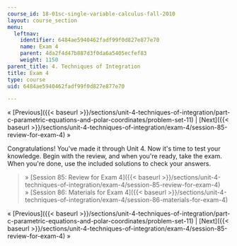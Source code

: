 ```yaml
---
course_id: 18-01sc-single-variable-calculus-fall-2010
layout: course_section
menu:
  leftnav:
    identifier: 6484ae5940462fadf99f0d827e877e70
    name: Exam 4
    parent: 4da2f4d47b887d3f0da6a5405ecfef83
    weight: 1150
parent_title: 4. Techniques of Integration
title: Exam 4
type: course
uid: 6484ae5940462fadf99f0d827e877e70

---
```


« [Previous]({{< baseurl >}}/sections/unit-4-techniques-of-integration/part-c-parametric-equations-and-polar-coordinates/problem-set-11) | [Next]({{< baseurl >}}/sections/unit-4-techniques-of-integration/exam-4/session-85-review-for-exam-4) »

Congratulations! You've made it through Unit 4. Now it's time to test your knowledge. Begin with the review, and when you're ready, take the exam. When you're done, use the included solutions to check your answers.

> » [Session 85: Review for Exam 4]({{< baseurl >}}/sections/unit-4-techniques-of-integration/exam-4/session-85-review-for-exam-4)  
> » [Session 86: Materials for Exam 4]({{< baseurl >}}/sections/unit-4-techniques-of-integration/exam-4/session-86-materials-for-exam-4)

« [Previous]({{< baseurl >}}/sections/unit-4-techniques-of-integration/part-c-parametric-equations-and-polar-coordinates/problem-set-11) | [Next]({{< baseurl >}}/sections/unit-4-techniques-of-integration/exam-4/session-85-review-for-exam-4) »